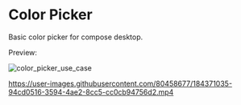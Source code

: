 # Color Picker
Basic color picker for compose desktop.


Preview:

![color_picker_use_case](https://user-images.githubusercontent.com/80458677/184371505-56c7735c-b21f-439a-9154-2ae84265c05f.jpg)

https://user-images.githubusercontent.com/80458677/184371035-94cd0516-3594-4ae2-8cc5-cc0cb94756d2.mp4


